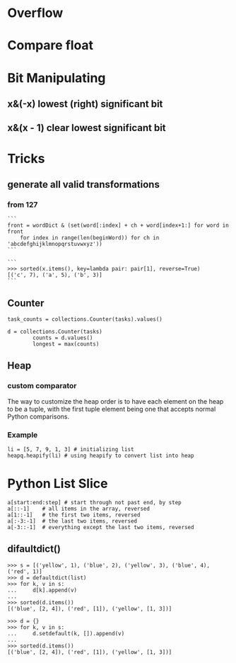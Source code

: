 # Overflow
# Compare float

# Bit Manipulating
## x&(-x)  lowest (right) significant bit
## x&(x - 1) clear lowest significant bit

# Tricks
## generate all valid transformations
### from 127
    ```
    front = wordDict & (set(word[:index] + ch + word[index+1:] for word in front 
        for index in range(len(beginWord)) for ch in 'abcdefghijklmnopqrstuvwxyz'))
    ```

    ```
    >>> sorted(x.items(), key=lambda pair: pair[1], reverse=True)
    [('c', 7), ('a', 5), ('b', 3)]
    ```
## Counter
```
task_counts = collections.Counter(tasks).values()
```
```
d = collections.Counter(tasks)
        counts = d.values()
        longest = max(counts)
```

## Heap
### custom comparator
The way to customize the heap order is to have each element on the heap to be a tuple, with the first tuple element being one that accepts normal Python comparisons.
### Example
```
li = [5, 7, 9, 1, 3] # initializing list
heapq.heapify(li) # using heapify to convert list into heap
```
# Python List Slice
```
a[start:end:step] # start through not past end, by step
a[::-1]    # all items in the array, reversed
a[1::-1]   # the first two items, reversed
a[:-3:-1]  # the last two items, reversed
a[-3::-1]  # everything except the last two items, reversed
```

## difaultdict()
```
>>> s = [('yellow', 1), ('blue', 2), ('yellow', 3), ('blue', 4), ('red', 1)]
>>> d = defaultdict(list)
>>> for k, v in s:
...     d[k].append(v)
...
>>> sorted(d.items())
[('blue', [2, 4]), ('red', [1]), ('yellow', [1, 3])]
```
```
>>> d = {}
>>> for k, v in s:
...     d.setdefault(k, []).append(v)
...
>>> sorted(d.items())
[('blue', [2, 4]), ('red', [1]), ('yellow', [1, 3])]
```

